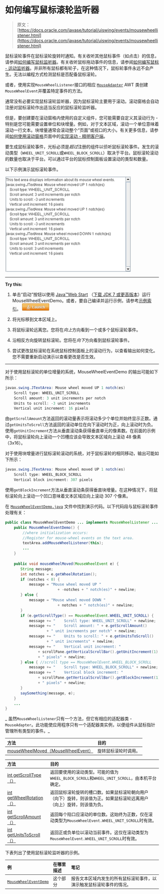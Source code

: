 # 如何编写鼠标滚轮监听器

> 原文： [https://docs.oracle.com/javase/tutorial/uiswing/events/mousewheellistener.html](https://docs.oracle.com/javase/tutorial/uiswing/events/mousewheellistener.html)

鼠标滚轮事件在鼠标滚轮旋转时通知。有关收听其他鼠标事件（如点击）的信息，请参阅[如何编写鼠标监听器](mouselistener.html)。有关收听鼠标拖动事件的信息，请参阅[如何编写鼠标 - 运动监听器](mousemotionlistener.html)。并非所有鼠标都有轮子，在这种情况下，鼠标轮事件永远不会产生。无法以编程方式检测鼠标是否配备鼠标滚轮。

或者，使用实现`MouseWheelListener`接口的相应 [`MouseAdapter`](https://docs.oracle.com/javase/8/docs/api/java/awt/event/MouseAdapter.html) AWT 类创建`MouseWheelEvent`并覆盖特定事件的方法。

通常没有必要实现鼠标滚轮监听器，因为鼠标滚轮主要用于滚动。滚动窗格会自动注册对鼠标滚轮作出适当反应的鼠标滚轮监听器。

但是，要创建要在滚动窗格内使用的自定义组件，您可能需要自定义其滚动行为 - 特别是您可能需要设置单位和块增量。例如，对于文本区域，滚动一个单位意味着滚动一行文本。块增量通常会滚动整个“页面”或视口的大小。有关更多信息，请参阅[如何使用滚动窗格](../components/scrollpane.html)页面中的[实现滚动 - 精明客户端](../components/scrollpane.html#scrollable)。

要生成鼠标滚轮事件，光标必须是*超过*注册的组件以侦听鼠标滚轮事件。发生的滚动类型（`WHEEL_UNIT_SCROLL`或`WHEEL_BLOCK_SCROLL`）取决于平台。鼠标滚轮滚动的数量也取决于平台。可以通过平台的鼠标控制面板设置滚动的类型和数量。

以下示例演示鼠标滚轮事件。

![](img/f727de06d91f1422cd29860799dfa939.jpg)

* * *

**Try this:** 

1.  单击“启动”按钮以使用 [Java™Web Start](http://www.oracle.com/technetwork/java/javase/javawebstart/index.html) （[下载 JDK 7 或更高版本](http://www.oracle.com/technetwork/java/javase/downloads/index.html)）运行 MouseWheelEventDemo。或者，要自己编译并运行示例，请参考[示例索引](../examples/events/index.html#MouseWheelEventDemo)。 [![Launches the MouseWheelEventDemo application](img/4707a69a17729d71c56b2bdbbb4cc61c.jpg)](https://docs.oracle.com/javase/tutorialJWS/samples/uiswing/MouseWheelEventDemoProject/MouseWheelEventDemo.jnlp) 

2.  将光标移到文本区域上。
3.  将鼠标滚轮远离您。您将在*向上*方向看到一个或多个鼠标滚轮事件。
4.  沿相反方向旋转鼠标滚轮。您将在*向下*方向看到鼠标滚轮事件。
5.  尝试更改鼠标滚轮在系统鼠标控制面板上的滚动行为，以查看输出如何变化。您不需要重新启动演示以查看更改是否生效。

* * *

对于使用鼠标滚轮的单位增量的系统，MouseWheelEventDemo 的输出可能如下所示：

```java
javax.swing.JTextArea: Mouse wheel moved UP 1 notch(es)
    Scroll type: WHEEL_UNIT_SCROLL
    Scroll amount: 3 unit increments per notch
    Units to scroll: -3 unit increments
    Vertical unit increment: 16 pixels

```

由`getScrollAmount`方法返回的滚动量表示将滚动多少个单位并始终显示正数。通过`getUnitsToScroll`方法返回的滚动单位在向下滚动时为正，向上滚动时为负。使用`getUnitIncrement`方法从垂直滚动条获得垂直单元的像素数。在前面的示例中，将鼠标滚轮向上滚动一个凹槽应该会导致文本区域向上滚动 48 像素（3x16）。

对于使用块增量进行鼠标滚轮滚动的系统，对于鼠标滚轮的相同移动，输出可能如下所示：

```java
javax.swing.JTextArea: Mouse wheel moved UP 1 notch(es)
    Scroll type: WHEEL_BLOCK_SCROLL
    Vertical block increment: 307 pixels

```

使用`getBlockIncrement`方法从垂直滚动条获得垂直块增量。在这种情况下，将鼠标滚轮向上滚动一个凹口意味着文本区域应向上滚动 307 个像素。

在 [`MouseWheelEventDemo.java`](../examples/events/MouseWheelEventDemoProject/src/events/MouseWheelEventDemo.java) 文件中找到演示代码。以下代码段与鼠标滚轮事件处理有关：

```java
public class MouseWheelEventDemo ... implements MouseWheelListener ... {
    public MouseWheelEventDemo() {
        //where initialization occurs:
        //Register for mouse-wheel events on the text area.
        textArea.addMouseWheelListener(this);
        ...
    }

    public void mouseWheelMoved(MouseWheelEvent e) {
       String message;
       int notches = e.getWheelRotation();
       if (notches < 0) {
           message = "Mouse wheel moved UP "
                        + -notches + " notch(es)" + newline;
       } else {
           message = "Mouse wheel moved DOWN "
                        + notches + " notch(es)" + newline;
       }
       if (e.getScrollType() == MouseWheelEvent.WHEEL_UNIT_SCROLL) {
           message += "    Scroll type: WHEEL_UNIT_SCROLL" + newline;
           message += "    Scroll amount: " + e.getScrollAmount()
                   + " unit increments per notch" + newline;
           message += "    Units to scroll: " + e.getUnitsToScroll()
                   + " unit increments" + newline;
           message += "    Vertical unit increment: "
               + scrollPane.getVerticalScrollBar().getUnitIncrement(1)
               + " pixels" + newline;
       } else { //scroll type == MouseWheelEvent.WHEEL_BLOCK_SCROLL
           message += "    Scroll type: WHEEL_BLOCK_SCROLL" + newline;
           message += "    Vertical block increment: "
               + scrollPane.getVerticalScrollBar().getBlockIncrement(1)
               + " pixels" + newline;
       }
       saySomething(message, e);
    }
    ...
}

```

_ 虽然`MouseWheelListener`只有一个方法，但它有相应的适配器类 - `MouseAdapter`。此功能使应用程序只有一个适配器类实例，以便组件从鼠标指针管理所有类型的事件。_

| 方法 | 目的 |
| :-- | :-- |
| [mouseWheelMoved（MouseWheelEvent）](https://docs.oracle.com/javase/8/docs/api/java/awt/event/MouseWheelListener.html#mouseWheelMoved-java.awt.event.MouseWheelEvent-) | 旋转鼠标滚轮时调用。 |

| 方法 | 目的 |
| :-- | :-- |
| [int getScrollType（）](https://docs.oracle.com/javase/8/docs/api/java/awt/event/MouseWheelEvent.html#getScrollType--) | 返回要使用的滚动类型。可能的值为`WHEEL_BLOCK_SCROLL`和`WHEEL_UNIT_SCROLL`，由本机平台确定。 |
| [int getWheelRotation（）](https://docs.oracle.com/javase/8/docs/api/java/awt/event/MouseWheelEvent.html#getWheelRotation--) | 返回鼠标滚轮旋转的槽口数。如果鼠标滚轮朝向用户（向下）旋转，则该值为正。如果鼠标滚轮远离用户（向上）旋转，则该值为负。 |
| [int getScrollAmount（）](https://docs.oracle.com/javase/8/docs/api/java/awt/event/MouseWheelEvent.html#getScrollAmount--) | 返回每个陷口应滚动的单位数。这始终为正数，仅在滚动类型为`MouseWheelEvent.WHEEL_UNIT_SCROLL`时有效。 |
| [int getUnitsToScroll（）](https://docs.oracle.com/javase/8/docs/api/java/awt/event/MouseWheelEvent.html#getUnitsToScroll--) | 返回正或负单位以滚动当前事件。这仅在滚动类型为`MouseWheelEvent.WHEEL_UNIT_SCROLL`时有效。 |

下表列出了使用鼠标滚轮监听器的示例。

| 例 | 在哪里描述 | 笔记 |
| :-- | :-- | :-- |
| [`MouseWheelEventDemo`](../examples/events/index.html#MouseWheelEventDemo) | 这个部分 | 报告文本区域内发生的所有鼠标滚轮事件，以演示触发鼠标滚轮事件的情况。 |
